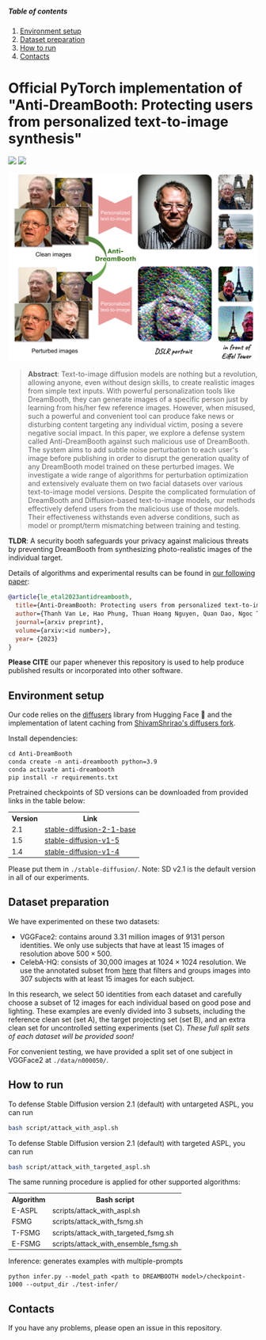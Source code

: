 ##### Table of contents
1. [Environment setup](#Environment-setup)
2. [Dataset preparation](#Dataset-preparation)
3. [How to run](#How-to-run)
4. [Contacts](#Contacts)

# Official PyTorch implementation of "Anti-DreamBooth: Protecting users from personalized text-to-image synthesis"
<a href=""><img src="https://img.shields.io/badge/ARXIV-Article--ID-red??style=flat"></a>
<a href=""><img src="https://img.shields.io/badge/Website-Project%20Page-blue?style=flat"></a>
<div align="center">
    <img width="1000" alt="teaser" src="assets/Teaser.png"/>
</div>

> **Abstract**: Text-to-image diffusion models are nothing but a revolution, allowing anyone, even without design skills, to create realistic images from simple text inputs. With powerful personalization tools like DreamBooth, they can generate images of a specific person just by learning from his/her few reference images. However, when misused, such a powerful and convenient tool can produce fake news or disturbing content targeting any individual victim, posing a severe negative social impact. In this paper, we explore a defense system called Anti-DreamBooth against such malicious use of DreamBooth. The system aims to add subtle noise perturbation to each user's image before publishing in order to disrupt the generation quality of any DreamBooth model trained on these perturbed images. We investigate a wide range of algorithms for perturbation optimization and extensively evaluate them on two facial datasets over various text-to-image model versions. Despite the complicated formulation of DreamBooth and Diffusion-based text-to-image models, our methods effectively defend users from the malicious use of those models. Their effectiveness withstands even adverse conditions, such as model or prompt/term mismatching between training and testing.

**TLDR**: A security booth safeguards your privacy against malicious threats by preventing DreamBooth from synthesizing photo-realistic images of the individual target.

Details of algorithms and experimental results can be found in [our following paper]():
```bibtex
@article{le_etal2023antidreambooth,
  title={Anti-DreamBooth: Protecting users from personalized text-to-image synthesis},
  author={Thanh Van Le, Hao Phung, Thuan Hoang Nguyen, Quan Dao, Ngoc Tran and Anh Tran},
  journal={arxiv preprint},
  volume={arxiv:<id number>},
  year= {2023}
}
```
**Please CITE** our paper whenever this repository is used to help produce published results or incorporated into other software.


## Environment setup

Our code relies on the [diffusers](https://github.com/huggingface/diffusers) library from Hugging Face 🤗 and the implementation of latent caching from [ShivamShrirao's diffusers fork](https://github.com/ShivamShrirao/diffusers).

Install dependencies:
```shell
cd Anti-DreamBooth
conda create -n anti-dreambooth python=3.9  
conda activate anti-dreambooth  
pip install -r requirements.txt  
```

Pretrained checkpoints of SD versions can be downloaded from provided links in the table below:
<table style="width:100%">
  <tr>
    <th>Version</th>
    <th>Link</th>
  </tr>
  <tr>
    <td>2.1</td>
    <td><a href="https://huggingface.co/stabilityai/stable-diffusion-2-1-base">stable-diffusion-2-1-base</a></td>
  </tr>
  <tr>
    <td>1.5</td>
    <td><a href="https://huggingface.co/runwayml/stable-diffusion-v1-5">stable-diffusion-v1-5</a></td>
  </tr>
  <tr>
    <td>1.4</td>
    <td><a href="https://huggingface.co/CompVis/stable-diffusion-v1-4">stable-diffusion-v1-4</a></td>
  </tr>
</table>

Please put them in `./stable-diffusion/`. Note: SD v2.1 is the default version in all of our experiments. 

## Dataset preparation
We have experimented on these two datasets:
- VGGFace2: contains around 3.31 million images of 9131 person identities. We only use subjects that have at least 15 images of resolution above $500 \times 500$.
- CelebA-HQ: consists of 30,000 images at $1024 × 1024$ resolution. We
use the annotated subset from [here](https://github.com/ndb796/CelebA-HQ-Face-Identity-and-Attributes-Recognition-PyTorch) that filters and groups images into 307 subjects with at least 15 images for each subject.

In this research, we select 50 identities from each dataset and carefully choose a subset of 12 images for each individual based on good pose and lighting. These examples are evenly divided into 3 subsets, including the reference clean set (set A), the target projecting set (set B), and an extra clean set for uncontrolled setting experiments (set C). *These full split sets of each dataset will be provided soon!*

For convenient testing, we have provided a split set of one subject in VGGFace2 at `./data/n000050/`.

## How to run
To defense Stable Diffusion version 2.1 (default) with untargeted ASPL, you can run
```bash
bash script/attack_with_aspl.sh
```

To defense Stable Diffusion version 2.1 (default) with targeted ASPL, you can run
```bash
bash script/attack_with_targeted_aspl.sh
```

The same running procedure is applied for other supported algorithms:
<table style="width:100%">
  <tr>
    <th>Algorithm</th>
    <th>Bash script</th>
  </tr>
  <tr>
    <td>E-ASPL</td>
    <td>scripts/attack_with_aspl.sh</td>
  </tr>
  <tr>
    <td>FSMG</td>
    <td>scripts/attack_with_fsmg.sh</td>
  </tr>
  <tr>
    <td>T-FSMG</td>
    <td>scripts/attack_with_targeted_fsmg.sh</td>
  </tr>
  <tr>
    <td>E-FSMG</td>
    <td>scripts/attack_with_ensemble_fsmg.sh</td>
  </tr>
</table>

Inference: generates examples with multiple-prompts
```
python infer.py --model_path <path to DREAMBOOTH model>/checkpoint-1000 --output_dir ./test-infer/
```

## Contacts
If you have any problems, please open an issue in this repository.

